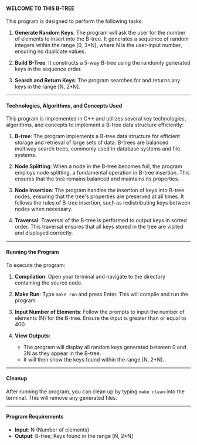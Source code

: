 #### WELCOME TO THIS B-TREE

This program is designed to perform the following tasks:

1. **Generate Random Keys**: The program will ask the user for the number of elements to insert into the B-tree. It generates a sequence of random integers within the range [0, 3*N], where N is the user-input number, ensuring no duplicate values.

2. **Build B-Tree**: It constructs a 5-way B-tree using the randomly generated keys in the sequence order.

3. **Search and Return Keys**: The program searches for and returns any keys in the range [N, 2*N].

---

#### Technologies, Algorithms, and Concepts Used

This program is implemented in C++ and utilizes several key technologies, algorithms, and concepts to implement a B-tree data structure efficiently:

1. **B-tree**: The program implements a B-tree data structure for efficient storage and retrieval of large sets of data. B-trees are balanced multiway search trees, commonly used in database systems and file systems.

2. **Node Splitting**: When a node in the B-tree becomes full, the program employs node splitting, a fundamental operation in B-tree insertion. This ensures that the tree remains balanced and maintains its properties.

3. **Node Insertion**: The program handles the insertion of keys into B-tree nodes, ensuring that the tree's properties are preserved at all times. It follows the rules of B-tree insertion, such as redistributing keys between nodes when necessary.

4. **Traversal**: Traversal of the B-tree is performed to output keys in sorted order. This traversal ensures that all keys stored in the tree are visited and displayed correctly.

---

#### Running the Program

To execute the program:

1. **Compilation**: Open your terminal and navigate to the directory containing the source code.

2. **Make Run**: Type `make run` and press Enter. This will compile and run the program.

3. **Input Number of Elements**: Follow the prompts to input the number of elements (N) for the B-tree. Ensure the input is greater than or equal to 400.

4. **View Outputs**:
   - The program will display all random keys generated between 0 and 3N as they appear in the B-tree.
   - It will then show the keys found within the range [N, 2*N].

---

#### Cleanup

After running the program, you can clean up by typing `make clean` into the terminal. This will remove any generated files.

---

#### Program Requirements

- **Input**: N (Number of elements)
- **Output**: B-tree; Keys found in the range [N, 2*N]